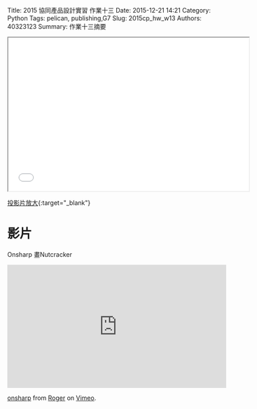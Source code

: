 Title: 2015 協同產品設計實習 作業十三
Date: 2015-12-21 14:21
Category: Python
Tags: pelican, publishing,G7
Slug: 2015cp_hw_w13
Authors: 40323123
Summary: 作業十三摘要

<iframe src="40323123_cp_w13.html" width="550" height="350"></iframe>

[投影片放大](40323123_cp_w13.html){:target="_blank"}

影片
============
Onsharp 畫Nutcracker


<iframe src="https://player.vimeo.com/video/149629430" width="500" height="281" frameborder="0" webkitallowfullscreen mozallowfullscreen allowfullscreen></iframe> <p><a href="https://vimeo.com/149629430">onsharp</a> from <a href="https://vimeo.com/user32373864">Roger</a> on <a href="https://vimeo.com">Vimeo</a>.</p>
